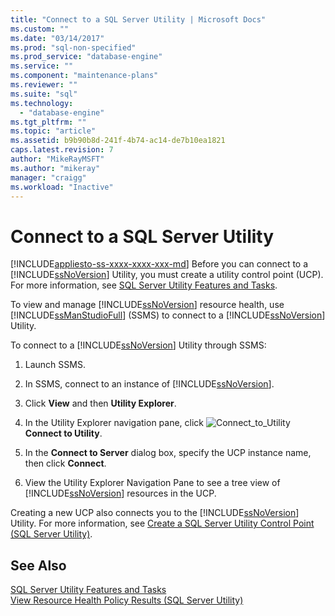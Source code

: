 ```yaml
---
title: "Connect to a SQL Server Utility | Microsoft Docs"
ms.custom: ""
ms.date: "03/14/2017"
ms.prod: "sql-non-specified"
ms.prod_service: "database-engine"
ms.service: ""
ms.component: "maintenance-plans"
ms.reviewer: ""
ms.suite: "sql"
ms.technology: 
  - "database-engine"
ms.tgt_pltfrm: ""
ms.topic: "article"
ms.assetid: b9b90b8d-241f-4b74-ac14-de7b10ea1821
caps.latest.revision: 7
author: "MikeRayMSFT"
ms.author: "mikeray"
manager: "craigg"
ms.workload: "Inactive"
---
```

# Connect to a SQL Server Utility
[!INCLUDE[appliesto-ss-xxxx-xxxx-xxx-md](../../includes/appliesto-ss-xxxx-xxxx-xxx-md.md)]
  Before you can connect to a [!INCLUDE[ssNoVersion](../../includes/ssnoversion-md.md)] Utility, you must create a utility control point (UCP). For more information, see [SQL Server Utility Features and Tasks](../../relational-databases/manage/sql-server-utility-features-and-tasks.md).  
  
 To view and manage [!INCLUDE[ssNoVersion](../../includes/ssnoversion-md.md)] resource health, use [!INCLUDE[ssManStudioFull](../../includes/ssmanstudiofull-md.md)] (SSMS) to connect to a [!INCLUDE[ssNoVersion](../../includes/ssnoversion-md.md)] Utility.  
  
 To connect to a [!INCLUDE[ssNoVersion](../../includes/ssnoversion-md.md)] Utility through SSMS:  
  
1.  Launch SSMS.  
  
2.  In SSMS, connect to an instance of [!INCLUDE[ssNoVersion](../../includes/ssnoversion-md.md)].  
  
3.  Click **View** and then **Utility Explorer**.  
  
4.  In the Utility Explorer navigation pane, click ![](../../relational-databases/manage/media/connect-to-utility.gif "Connect_to_Utility")**Connect to Utility**.  
  
5.  In the **Connect to Server** dialog box, specify the UCP instance name, then click **Connect**.  
  
6.  View the Utility Explorer Navigation Pane to see a tree view of [!INCLUDE[ssNoVersion](../../includes/ssnoversion-md.md)] resources in the UCP.  
  
 Creating a new UCP also connects you to the [!INCLUDE[ssNoVersion](../../includes/ssnoversion-md.md)] Utility. For more information, see [Create a SQL Server Utility Control Point &#40;SQL Server Utility&#41;](../../relational-databases/manage/create-a-sql-server-utility-control-point-sql-server-utility.md).  
  
## See Also  
 [SQL Server Utility Features and Tasks](../../relational-databases/manage/sql-server-utility-features-and-tasks.md)   
 [View Resource Health Policy Results &#40;SQL Server Utility&#41;](../../relational-databases/manage/view-resource-health-policy-results-sql-server-utility.md)  
  
  
